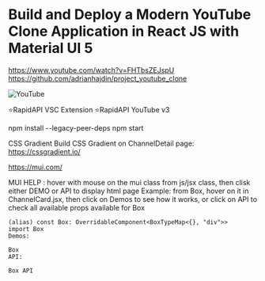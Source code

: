 # Build and Deploy a Modern YouTube Clone Application in React JS with Material UI 5

https://www.youtube.com/watch?v=FHTbsZEJspU
https://github.com/adrianhajdin/project_youtube_clone

![YouTube](https://i.ibb.co/4R5RkmW/Thumbnail-5.png)

⭐RapidAPI VSC Extension
⭐RapidAPI YouTube v3


npm install --legacy-peer-deps
npm start

CSS Gradient
Build CSS Gradient on ChannelDetail page:
https://cssgradient.io/


https://mui.com/

MUI HELP : hover with mouse on the mui class from js/jsx class, then clisk either DEMO or API to display html page
Example: from Box, hover on it in ChannelCard.jsx, then click on Demos to see how it works, or click on API to check all available props available for Box

    (alias) const Box: OverridableComponent<BoxTypeMap<{}, "div">>
    import Box
    Demos:

    Box
    API:

    Box API
